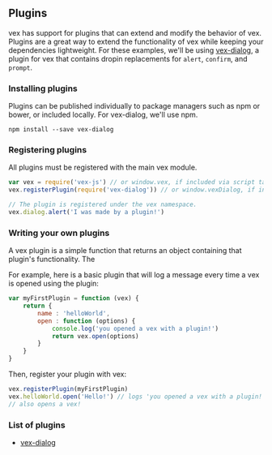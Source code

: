 ## Plugins

vex has support for plugins that can extend and modify the behavior of vex.
Plugins are a great way to extend the functionality of vex while keeping your dependencies lightweight.
For these examples, we'll be using [vex-dialog](https://github.com/bbatliner/vex-dialog), a plugin for vex that contains dropin replacements for `alert`, `confirm`, and `prompt`.

### Installing plugins

Plugins can be published individually to package managers such as npm or bower, or included locally. For vex-dialog, we'll use npm.

```
npm install --save vex-dialog
```

### Registering plugins

All plugins must be registered with the main vex module.

```javascript
var vex = require('vex-js') // or window.vex, if included via script tag
vex.registerPlugin(require('vex-dialog')) // or window.vexDialog, if included via script tag

// The plugin is registered under the vex namespace.
vex.dialog.alert('I was made by a plugin!')
```

### Writing your own plugins

A vex plugin is a simple function that returns an object containing that plugin's functionality. The 

For example, here is a basic plugin that will log a message every time a vex is opened using the plugin:

```javascript
var myFirstPlugin = function (vex) {
    return {
        name : 'helloWorld',
        open : function (options) {
            console.log('you opened a vex with a plugin!')
            return vex.open(options)
        }
    }
}
```

Then, register your plugin with vex:

```javascript
vex.registerPlugin(myFirstPlugin)
vex.helloWorld.open('Hello!') // logs 'you opened a vex with a plugin!'
// also opens a vex!
```

### List of plugins

- [vex-dialog](https://github.com/bbatliner/vex-dialog)
